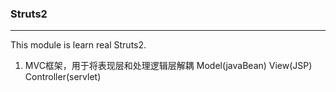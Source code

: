 ### Struts2
------
This module is learn real Struts2.
1. MVC框架，用于将表现层和处理逻辑层解耦 Model(javaBean) View(JSP) Controller(servlet)